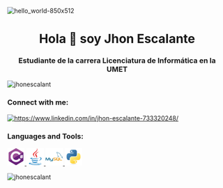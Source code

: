 
![hello_world-850x512](https://user-images.githubusercontent.com/112142953/191135831-e5a95ae3-131e-4521-8d95-4e953b1688b2.png)


<h1 align="center">Hola 👋 soy Jhon Escalante</h1>
<h3 align="center">Estudiante de la carrera Licenciatura de Informática en la UMET</h3>


<p align="left"> <img src="https://komarev.com/ghpvc/?username=jhonescalant&label=Profile%20views&color=0e75b6&style=flat" alt="jhonescalant" /> </p>

<h3 align="left">Connect with me:</h3>
<p align="left">
<a href="https://linkedin.com/in/https://www.linkedin.com/in/jhon-escalante-733320248/" target="blank"><img align="center" src="https://raw.githubusercontent.com/rahuldkjain/github-profile-readme-generator/master/src/images/icons/Social/linked-in-alt.svg" alt="https://www.linkedin.com/in/jhon-escalante-733320248/" height="30" width="40" /></a>
</p>

<h3 align="left">Languages and Tools:</h3>
<p align="left"> <a href="https://www.w3schools.com/cs/" target="_blank" rel="noreferrer"> <img src="https://raw.githubusercontent.com/devicons/devicon/master/icons/csharp/csharp-original.svg" alt="csharp" width="40" height="40"/> </a> <a href="https://www.java.com" target="_blank" rel="noreferrer"> <img src="https://raw.githubusercontent.com/devicons/devicon/master/icons/java/java-original.svg" alt="java" width="40" height="40"/> </a> <a href="https://www.mysql.com/" target="_blank" rel="noreferrer"> <img src="https://raw.githubusercontent.com/devicons/devicon/master/icons/mysql/mysql-original-wordmark.svg" alt="mysql" width="40" height="40"/> </a> <a href="https://www.python.org" target="_blank" rel="noreferrer"> <img src="https://raw.githubusercontent.com/devicons/devicon/master/icons/python/python-original.svg" alt="python" width="40" height="40"/> </a> </p>

<p><img align="center" src="https://github-readme-stats.vercel.app/api/top-langs?username=jhonescalant&show_icons=true&locale=en&layout=compact" alt="jhonescalant" /></p>

